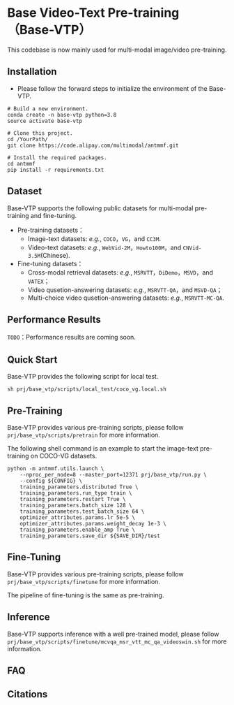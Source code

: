 # Base Video-Text Pre-training （Base-VTP）

This codebase is now mainly used for multi-modal image/video pre-training.

## Installation

- Please follow the forward steps to initialize the environment of the Base-VTP.
```
# Build a new environment.
conda create -n base-vtp python=3.8
source activate base-vtp

# Clone this project.
cd /YourPath/
git clone https://code.alipay.com/multimodal/antmmf.git

# Install the required packages.
cd antmmf
pip install -r requirements.txt
```

## Dataset

Base-VTP supports the following public datasets for multi-modal pre-training and fine-tuning.
- Pre-training datasets：
  - Image-text datasets: *e.g.*, `COCO`，`VG`，and `CC3M`.
  - Video-text datasets: *e.g.*, `WebVid-2M`，`Howto100M`，and `CNVid-3.5M`(Chinese).
- Fine-tuning datasets：
  - Cross-modal retrieval datasets: *e.g.*, `MSRVTT`，`DiDemo`，`MSVD`，and `VATEX`；
  - Video qusetion-answering datasets: *e.g.*, `MSRVTT-QA`，and `MSVD-QA`；
  - Multi-choice video qusetion-answering datasets: *e.g.*, `MSRVTT-MC-QA`.

## Performance Results

`TODO`：Performance results are coming soon.

## Quick Start

Base-VTP provides the following script for local test.
```
sh prj/base_vtp/scripts/local_test/coco_vg.local.sh
```

## Pre-Training

Base-VTP provides various pre-training scripts, please follow `prj/base_vtp/scripts/pretrain` for more information.

The following shell command is an example to start the image-text pre-training on COCO-VG datasets.

```
python -m antmmf.utils.launch \
    --nproc_per_node=8 --master_port=12371 prj/base_vtp/run.py \
    --config ${CONFIG} \                                
    training_parameters.distributed True \              
    training_parameters.run_type train \                
    training_parameters.restart True \                  
    training_parameters.batch_size 128 \                
    training_parameters.test_batch_size 64 \            
    optimizer_attributes.params.lr 5e-5 \               
    optimizer_attributes.params.weight_decay 1e-3 \     
    training_parameters.enable_amp True \               
    training_parameters.save_dir ${SAVE_DIR}/test      
```

## Fine-Tuning

Base-VTP provides various pre-training scripts, please follow `prj/base_vtp/scripts/finetune` for more information.

The pipeline of fine-tuning is the same as pre-training.

## Inference

Base-VTP supports inference with a well pre-trained model, please follow `prj/base_vtp/scripts/finetune/mcvqa_msr_vtt_mc_qa_videoswin.sh` for more information.

## FAQ

## Citations

